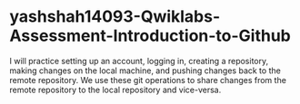 # yashshah14093-Qwiklabs-Assessment-Introduction-to-Github

I will practice setting up an account, logging in, creating a repository, making changes on the local machine, and pushing changes back to the remote repository. We use these git operations to share changes from the remote repository to the local repository and vice-versa.
